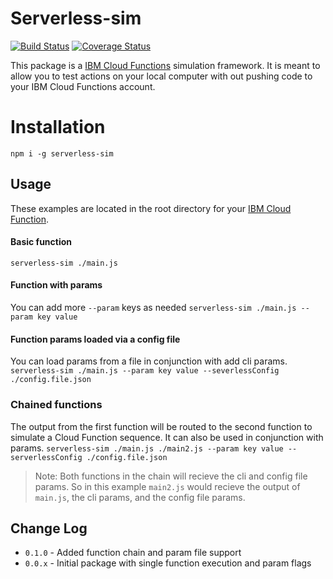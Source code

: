 # Serverless-sim

[![Build Status](https://travis-ci.org/Danwakeem/serverless-sim.svg?branch=master)](https://travis-ci.org/Danwakeem/serverless-sim)
[![Coverage Status](https://coveralls.io/repos/github/Danwakeem/serverless-sim/badge.svg?branch=master)](https://coveralls.io/github/Danwakeem/serverless-sim?branch=master)

This package is a [IBM Cloud Functions](https://console.bluemix.net/openwhisk/) simulation framework. It is meant to allow you to test actions on your local computer with out pushing code to your IBM Cloud Functions account.

# Installation
`npm i -g serverless-sim`

## Usage
These examples are located in the root directory for your [IBM Cloud Function](https://console.bluemix.net/openwhisk/).
#### Basic function
`serverless-sim ./main.js`

#### Function with params
You can add more `--param` keys as needed
`serverless-sim ./main.js --param key value`

#### Function params loaded via a config file
You can load params from a file in conjunction with add cli params.
`serverless-sim ./main.js --param key value --severlessConfig ./config.file.json`

### Chained functions
The output from the first function will be routed to the second function to simulate a Cloud Function sequence. It can also be used in conjunction with params.
`serverless-sim ./main.js ./main2.js --param key value --serverlessConfig ./config.file.json`

> Note: Both functions in the chain will recieve the cli and config file params. So in this example `main2.js` would recieve the output of `main.js`, the cli params, and the config file params.

## Change Log
* `0.1.0` - Added function chain and param file support
* `0.0.x` - Initial package with single function execution and param flags
